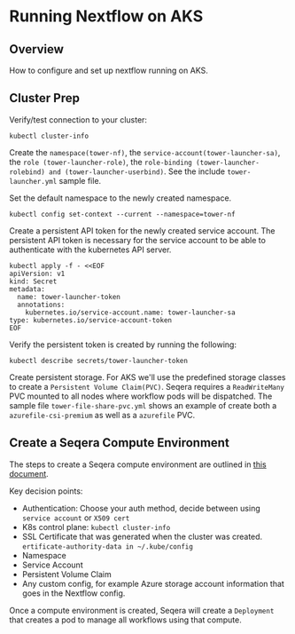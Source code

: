 # Running Nextflow on AKS

## Overview
How to configure and set up nextflow running on AKS.

## Cluster Prep

Verify/test connection to your cluster:
```
kubectl cluster-info
```

Create the `namespace(tower-nf)`, the `service-account(tower-launcher-sa)`, the `role (tower-launcher-role)`, the `role-binding (tower-launcher-rolebind) and (tower-launcher-userbind)`. See the include `tower-launcher.yml` sample file.

Set the default namespace to the newly created namespace.
```
kubectl config set-context --current --namespace=tower-nf
```

Create a persistent API token for the newly created service account. The persistent API token is necessary for the service account to be able to authenticate with the kubernetes API server.
```
kubectl apply -f - <<EOF
apiVersion: v1
kind: Secret
metadata:
  name: tower-launcher-token
  annotations:
    kubernetes.io/service-account.name: tower-launcher-sa
type: kubernetes.io/service-account-token
EOF
```

Verify the persistent token is created by running the  following:
```
kubectl describe secrets/tower-launcher-token
```

Create persistent storage. For AKS we'll use the predefined storage classes to create a `Persistent Volume Claim(PVC)`.
Seqera requires a `ReadWriteMany` PVC mounted to all nodes where workflow pods will be dispatched. The sample file `tower-file-share-pvc.yml` shows an example of create both a `azurefile-csi-premium` as well as a `azurefile` PVC.

## Create a Seqera Compute Environment

The steps to create a Seqera compute environment are outlined in [this document](https://docs.seqera.io/platform/24.3/compute-envs/k8s#seqera-compute-environment).

Key decision points:
- Authentication: Choose your auth method, decide between using `service account` or `X509 cert`
- K8s control plane: `kubectl cluster-info`
- SSL Certificate that was generated when the cluster was created. `ertificate-authority-data in ~/.kube/config`
- Namespace
- Service Account
- Persistent Volume Claim
- Any custom config, for example Azure storage account information that goes in the Nextflow config.

Once a compute environment is created, Seqera will create a `Deployment` that creates a pod to manage all workflows using that compute.



